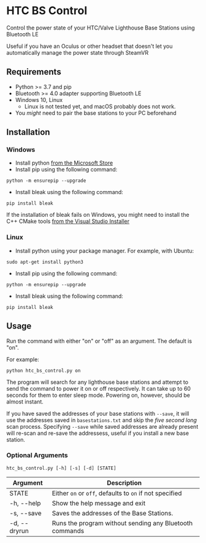 # HTC BS Control
Control the power state of your HTC/Valve Lighthouse Base Stations using Bluetooth LE

Useful if you have an Oculus or other headset that doesn't let you automatically manage the power state through SteamVR

## Requirements
- Python >= 3.7 and pip
- Bluetooth >= 4.0 adapter supporting Bluetooth LE
- Windows 10, Linux
    - Linux is not tested yet, and macOS probably does not work.
- You *might* need to pair the base stations to your PC beforehand

## Installation
### Windows
- Install python [from the Microsoft Store](https://www.microsoft.com/store/productId/9PJPW5LDXLZ5) 
- Install pip using the following command:
```
python -m ensurepip --upgrade
```
- Install bleak using the following command:
```
pip install bleak 
```
If the installation of bleak fails on Windows, you might need to install the C++ CMake tools [from the Visual Studio Installer](https://visualstudio.microsoft.com/vs/community/)
### Linux
- Install python using your package manager. For example, with Ubuntu:
```
sudo apt-get install python3
```
- Install pip using the following command:
```
python -m ensurepip --upgrade
```
- Install bleak using the following command:
```
pip install bleak
```

## Usage
Run the command with either "on" or "off" as an argument. The default is "on". 
 
For example: 
```
python htc_bs_control.py on
```
The program will search for any lighthouse base stations and attempt to send the command to power it on or off respectively. It can take up to 60 seconds for them to enter sleep mode. Powering on, however, should be almost instant.

If you have saved the addresses of your base stations with `--save`, it will use the addresses saved in `basestations.txt` and skip the *five second long* scan process. Specifying `--save` while saved addresses are already present will re-scan and re-save the addressess, useful if you install a new base station.

### Optional Arguments
```
htc_bs_control.py [-h] [-s] [-d] [STATE]
```
| Argument | Description | 
| --- | --- |
| STATE | Either `on` or `off`, defaults to `on` if not specified | 
| -h, --help | Show the help message and exit | 
| -s, --save | Saves the addresses of the Base Stations. |
| -d, --dryrun | Runs the program without sending any Bluetooth commands |
